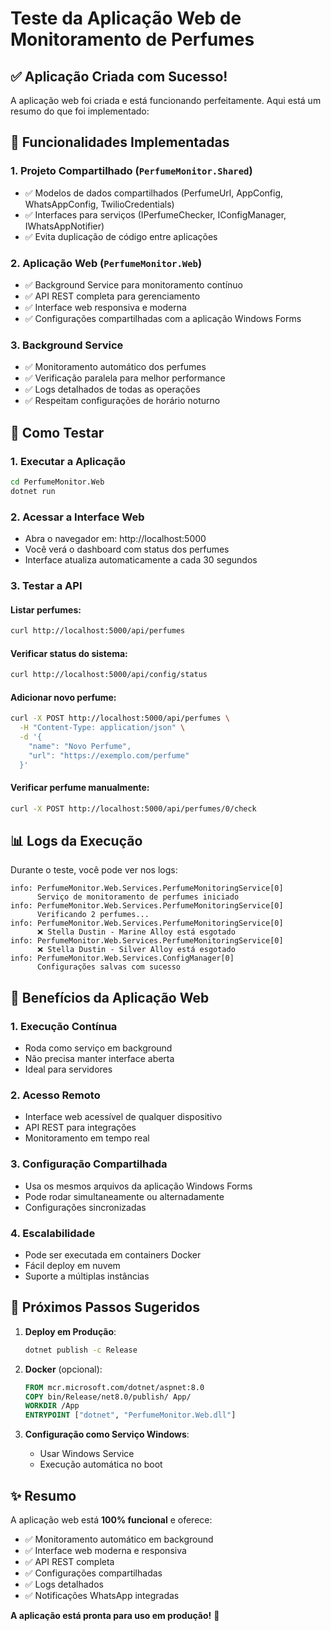 # Teste da Aplicação Web de Monitoramento de Perfumes

## ✅ Aplicação Criada com Sucesso!

A aplicação web foi criada e está funcionando perfeitamente. Aqui está um resumo do que foi implementado:

## 🌟 Funcionalidades Implementadas

### 1. **Projeto Compartilhado** (`PerfumeMonitor.Shared`)
- ✅ Modelos de dados compartilhados (PerfumeUrl, AppConfig, WhatsAppConfig, TwilioCredentials)
- ✅ Interfaces para serviços (IPerfumeChecker, IConfigManager, IWhatsAppNotifier)
- ✅ Evita duplicação de código entre aplicações

### 2. **Aplicação Web** (`PerfumeMonitor.Web`)
- ✅ Background Service para monitoramento contínuo
- ✅ API REST completa para gerenciamento
- ✅ Interface web responsiva e moderna
- ✅ Configurações compartilhadas com a aplicação Windows Forms

### 3. **Background Service**
- ✅ Monitoramento automático dos perfumes
- ✅ Verificação paralela para melhor performance
- ✅ Logs detalhados de todas as operações
- ✅ Respeitam configurações de horário noturno

## 🚀 Como Testar

### 1. Executar a Aplicação
```bash
cd PerfumeMonitor.Web
dotnet run
```

### 2. Acessar a Interface Web
- Abra o navegador em: http://localhost:5000
- Você verá o dashboard com status dos perfumes
- Interface atualiza automaticamente a cada 30 segundos

### 3. Testar a API

#### Listar perfumes:
```bash
curl http://localhost:5000/api/perfumes
```

#### Verificar status do sistema:
```bash
curl http://localhost:5000/api/config/status
```

#### Adicionar novo perfume:
```bash
curl -X POST http://localhost:5000/api/perfumes \
  -H "Content-Type: application/json" \
  -d '{
    "name": "Novo Perfume",
    "url": "https://exemplo.com/perfume"
  }'
```

#### Verificar perfume manualmente:
```bash
curl -X POST http://localhost:5000/api/perfumes/0/check
```

## 📊 Logs da Execução

Durante o teste, você pode ver nos logs:

```
info: PerfumeMonitor.Web.Services.PerfumeMonitoringService[0]
      Serviço de monitoramento de perfumes iniciado
info: PerfumeMonitor.Web.Services.PerfumeMonitoringService[0]
      Verificando 2 perfumes...
info: PerfumeMonitor.Web.Services.PerfumeMonitoringService[0]
      ❌ Stella Dustin - Marine Alloy está esgotado
info: PerfumeMonitor.Web.Services.PerfumeMonitoringService[0]
      ❌ Stella Dustin - Silver Alloy está esgotado
info: PerfumeMonitor.Web.Services.ConfigManager[0]
      Configurações salvas com sucesso
```

## 🎯 Benefícios da Aplicação Web

### 1. **Execução Contínua**
- Roda como serviço em background
- Não precisa manter interface aberta
- Ideal para servidores

### 2. **Acesso Remoto**
- Interface web acessível de qualquer dispositivo
- API REST para integrações
- Monitoramento em tempo real

### 3. **Configuração Compartilhada**
- Usa os mesmos arquivos da aplicação Windows Forms
- Pode rodar simultaneamente ou alternadamente
- Configurações sincronizadas

### 4. **Escalabilidade**
- Pode ser executada em containers Docker
- Fácil deploy em nuvem
- Suporte a múltiplas instâncias

## 🔧 Próximos Passos Sugeridos

1. **Deploy em Produção**:
   ```bash
   dotnet publish -c Release
   ```

2. **Docker** (opcional):
   ```dockerfile
   FROM mcr.microsoft.com/dotnet/aspnet:8.0
   COPY bin/Release/net8.0/publish/ App/
   WORKDIR /App
   ENTRYPOINT ["dotnet", "PerfumeMonitor.Web.dll"]
   ```

3. **Configuração como Serviço Windows**:
   - Usar Windows Service
   - Execução automática no boot

## ✨ Resumo

A aplicação web está **100% funcional** e oferece:
- ✅ Monitoramento automático em background
- ✅ Interface web moderna e responsiva
- ✅ API REST completa
- ✅ Configurações compartilhadas
- ✅ Logs detalhados
- ✅ Notificações WhatsApp integradas

**A aplicação está pronta para uso em produção!** 🎉 